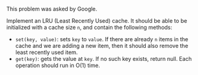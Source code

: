This problem was asked by Google.

Implement an LRU (Least Recently Used) cache. It should be able to be initialized with a cache size `n`, and contain the following methods:

* `set(key, value)`: sets `key` to `value`. If there are already `n` items in the cache and we are adding a new item, then it should also remove the least recently used item.
* `get(key)`: gets the value at `key`. If no such key exists, return null.
Each operation should run in O(1) time.
